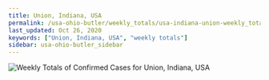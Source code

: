 ```yaml
---
title: Union, Indiana, USA
permalink: /usa-ohio-butler/weekly_totals/usa-indiana-union-weekly_totals.html
last_updated: Oct 26, 2020
keywords: ["Union, Indiana, USA", "weekly totals"]
sidebar: usa-ohio-butler_sidebar
---
```


![Weekly Totals of Confirmed Cases for Union, Indiana, USA](/covid_tracker/images/graphs/usa-indiana-union-weekly_totals_graph.png)
